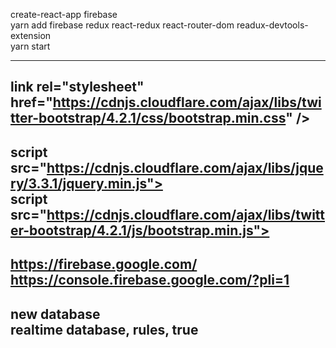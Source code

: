 create-react-app firebase <br/>
yarn add firebase redux react-redux react-router-dom readux-devtools-extension </br>
yarn start <br />

---------------------------------------------------------------------------------------------------------
link rel="stylesheet" href="https://cdnjs.cloudflare.com/ajax/libs/twitter-bootstrap/4.2.1/css/bootstrap.min.css" /> <br />
----------------------------------------------------------------------------------------------------------
script src="https://cdnjs.cloudflare.com/ajax/libs/jquery/3.3.1/jquery.min.js"></script> <br />
script src="https://cdnjs.cloudflare.com/ajax/libs/twitter-bootstrap/4.2.1/js/bootstrap.min.js"></script> <br/>
--------------------------------------------------------------------------------------------------------------
https://firebase.google.com/ <br />
https://console.firebase.google.com/?pli=1 <br />
--------------------------------------------------------------------------------------------------------------
new database <br />
realtime database, rules, true <br />
------------------------------------------------------------------------------------------------------------


